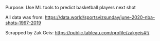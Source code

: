 Purpose: Use ML tools to predict basketball players next shot

All data was from: https://data.world/sportsvizsunday/june-2020-nba-shots-1997-2019

  Scrapped by Zak Geis: https://public.tableau.com/profile/zakgeis#!/

